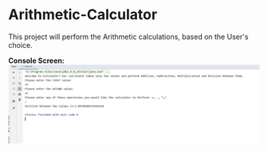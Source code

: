 # Arithmetic-Calculator
This project will perform the Arithmetic calculations, based on the User's choice.

<b>Console Screen:</b>
![alt text](https://github.com/anayakoti1990/ArithmeticCalculator/blob/master/Output.PNG)
